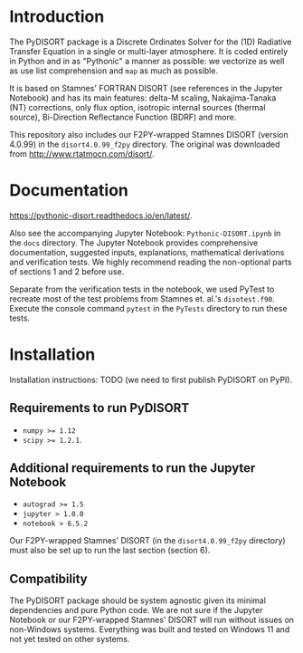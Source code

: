 # Introduction
The PyDISORT package is a Discrete Ordinates Solver for the (1D) Radiative Transfer Equation in a single or multi-layer atmosphere.
It is coded entirely in Python and in as "Pythonic" a manner as possible: we vectorize as well as use list comprehension and `map` as much as possible. 

It is based on Stamnes' FORTRAN DISORT (see references in the Jupyter Notebook) and has its main features: 
delta-M scaling, Nakajima-Tanaka (NT) corrections, only flux option, isotropic internal sources (thermal source),
Bi-Direction Reflectance Function (BDRF) and more.

This repository also includes our F2PY-wrapped Stamnes DISORT (version 4.0.99) in the `disort4.0.99_f2py` directory.
The original was downloaded from http://www.rtatmocn.com/disort/.

# Documentation
https://pythonic-disort.readthedocs.io/en/latest/.

Also see the accompanying Jupyter Notebook: `Pythonic-DISORT.ipynb` in the `docs` directory.
The Jupyter Notebook provides comprehensive documentation, suggested inputs, explanations, 
mathematical derivations and verification tests.
We highly recommend reading the non-optional parts of sections 1 and 2 before use.

Separate from the verification tests in the notebook, we used PyTest to recreate most of the test problems from Stamnes et. al.'s `disotest.f90`.
Execute the console command `pytest` in the `PyTests` directory to run these tests.

# Installation

Installation instructions: TODO (we need to first publish PyDISORT on PyPI).

## Requirements to run PyDISORT
* `numpy >= 1.12`
* `scipy >= 1.2.1`.

## Additional requirements to run the Jupyter Notebook
* `autograd >= 1.5`
* `jupyter > 1.0.0`
* `notebook > 6.5.2`

Our F2PY-wrapped Stamnes' DISORT (in the `disort4.0.99_f2py` directory) must also be set up to run the last section (section 6).

## Compatibility

The PyDISORT package should be system agnostic given its minimal dependencies and pure Python code.
We are not sure if the Jupyter Notebook or our F2PY-wrapped Stamnes' DISORT will run without issues on non-Windows systems.
Everything was built and tested on Windows 11 and not yet tested on other systems.

